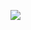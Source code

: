 <p>
  <img src="https://count.getloli.com/@:greendip?name=%3Agreendip&theme=original-old&padding=7&offset=0&align=top&scale=1&pixelated=1" />
</p>
